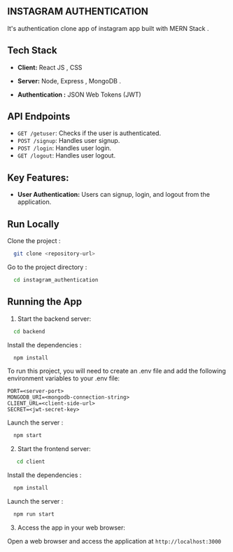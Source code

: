 ## INSTAGRAM AUTHENTICATION

It's authentication clone app of instagram app built with MERN Stack .

## Tech Stack

- **Client:** React JS , CSS

- **Server:** Node, Express , MongoDB .

- **Authentication :** JSON Web Tokens (JWT)

## API Endpoints

- `GET /getuser`: Checks if the user is authenticated.
- `POST /signup`: Handles user signup.
- `POST /login`: Handles user login.
- `GET /logout`: Handles user logout.

## Key Features:

- **User Authentication:** Users can signup, login, and logout from the application.

## Run Locally

Clone the project :

```bash
  git clone <repository-url>
```

Go to the project directory :

```bash
  cd instagram_authentication
```

## Running the App

1. Start the backend server:

```bash
  cd backend
```

Install the dependencies :

```bash
  npm install
```

To run this project, you will need to create an .env file and add the following environment variables to your .env file:

```
PORT=<server-port>
MONGODB_URI=<mongodb-connection-string>
CLIENT_URL=<client-side-url>
SECRET=<jwt-secret-key>

```

Launch the server :

```bash
  npm start
```

2. Start the frontend server:

```bash
   cd client
```

Install the dependencies :

```bash
  npm install
```

Launch the server :

```bash
  npm run start
```

3. Access the app in your web browser:

Open a web browser and access the application at `http://localhost:3000`
